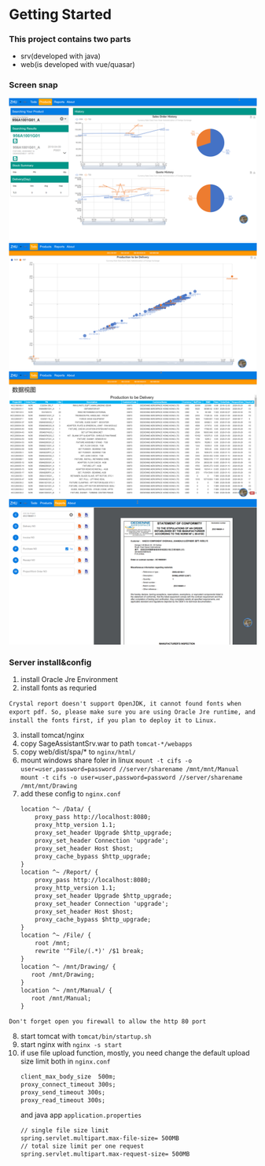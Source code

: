 # Getting Started

### This project contains two parts 
* srv(developed with java)
* web(is developed with vue/quasar)

### Screen snap
![Products Show](./product.png)
![Todo](./Todo.png)
![DataView](./DataView.png)
![Report](./Report.png)

### Server install&config
1. install Oracle Jre Environment
2. install fonts as requried

```Crystal report doesn't support OpenJDK, it cannot found fonts when export pdf. So, please make sure you are using Oracle Jre runtime, and install the fonts first, if you plan to deploy it to Linux.```

3. install tomcat/nginx
4. copy SageAssistantSrv.war to path ```tomcat-*/webapps```
5. copy web/dist/spa/* to ```nginx/html/``` 
6. mount windows share foler in linux ```mount -t cifs -o user=user,password=password //server/sharename /mnt/mnt/Manual``` ```mount -t cifs -o user=user,password=password //server/sharename /mnt/mnt/Drawing```
7. add these config to ```nginx.conf```
   ```
   location ^~ /Data/ {
       proxy_pass http://localhost:8080;
	   proxy_http_version 1.1;
	   proxy_set_header Upgrade $http_upgrade;
	   proxy_set_header Connection 'upgrade';
	   proxy_set_header Host $host;
	   proxy_cache_bypass $http_upgrade;
   }
   location ^~ /Report/ {
       proxy_pass http://localhost:8080;
	   proxy_http_version 1.1;
	   proxy_set_header Upgrade $http_upgrade;
	   proxy_set_header Connection 'upgrade';
	   proxy_set_header Host $host;
	   proxy_cache_bypass $http_upgrade;
   }
   location ^~ /File/ {
       root /mnt;
	   rewrite '^File/(.*)' /$1 break;
   }
   location ^~ /mnt/Drawing/ {
      root /mnt/Drawing;
   }   
   location ^~ /mnt/Manual/ {
      root /mnt/Manual;
   }
   ```
   
```Don't forget open you firewall to allow the http 80 port```

8. start tomcat with ```tomcat/bin/startup.sh```
9. start nginx with ```nginx -s start```
10. if use file upload function, mostly, you need change the default upload size limit both in ```nginx.conf``` 
    ```
    client_max_body_size  500m;
    proxy_connect_timeout 300s;
    proxy_send_timeout 300s;
    proxy_read_timeout 300s;
    ```
    and java app ```application.properties```
    ```
    // single file size limit
    spring.servlet.multipart.max-file-size= 500MB
    // total size limit per one request
    spring.servlet.multipart.max-request-size= 500MB
    ```